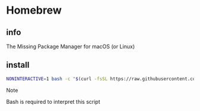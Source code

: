# Homebrew

## info

The Missing Package Manager for macOS (or Linux)


## install
```sh
NONINTERACTIVE=1 bash -c "$(curl -fsSL https://raw.githubusercontent.com/Homebrew/install/HEAD/install.sh)"
```

> [!Note]
> Bash is required to interpret this script

